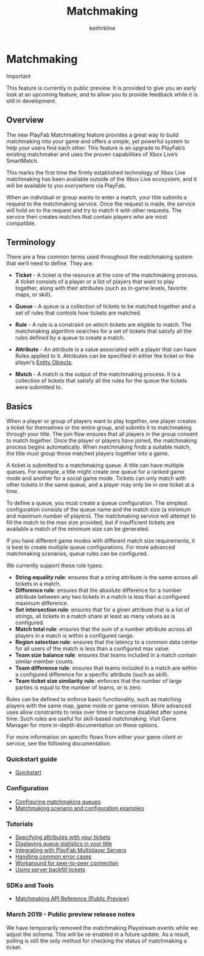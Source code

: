 ﻿---
title: Matchmaking
author: keithrkline
description: Matchmaking overview
ms.author: multiplayer
ms.date: 03/15/2019
ms.topic: article
ms.prod: playfab
keywords: playfab, multiplayer, servers
ms.localizationpriority: medium
---

# Matchmaking

> [!IMPORTANT]
> This feature is currently in public preview. It is provided to give you an early look at an upcoming feature, and to allow you to provide feedback while it is still in development.  

## Overview

The new PlayFab Matchmaking feature provides a great way to build matchmaking into your game and offers a simple, yet powerful system to help your users find each other. This feature is an upgrade to PlayFab’s existing matchmaker and uses the proven capabilities of Xbox Live’s SmartMatch.

This marks the first time the firmly established technology of Xbox Live matchmaking has been available outside of the Xbox Live ecosystem, and it will be available to you
*everywhere* via PlayFab.

When an individual or group wants to enter a match, your title submits a request
to the matchmaking service. Once the request is made, the service will hold on
to the request and try to match it with other requests. The service then creates
matches that contain players who are most compatible.

## Terminology

There are a few common terms used throughout the matchmaking system that we’ll need to define. They are:

+ **Ticket** - A ticket is the resource at the core of the matchmaking process. A ticket consists of a player or a list of players that want to play together, along with their attributes (such as in-game levels, favorite maps, or skill).
+ **Queue** - A queue is a collection of tickets to be matched together and a set of rules that controls how tickets are matched.
+ **Rule** - A rule is a constraint on which tickets are eligible to match. The matchmaking algorithm searches for a set of tickets that satisfy all the rules defined by a queue to create a match.
+ **Attribute** - An attribute is a value associated with a player that can have Rules applied to it. Attributes can be specified in either the ticket or the player’s [Entity Objects](../../data/playerdata/entity-objects.md).

+ **Match** - A match is the output of the matchmaking process. It is a collection of tickets that satisfy all the rules for the queue the tickets were submitted to.

## Basics

When a player or group of players want to play together, one player creates a ticket for themselves or the entire group, and submits it to matchmaking through your title. The join flow ensures that all players in the group consent to
match together. Once the player or players have joined, the matchmaking process begins automatically. When matchmaking finds a suitable match, the title must group those matched players together into a game.

A ticket is submitted to a matchmaking queue. A title can have multiple queues. For example, a title might create one queue for a ranked game mode and another for a social game mode. Tickets can only match with other tickets in the same
queue, and a player may only be in one ticket at a time.

To define a queue, you must create a queue configuration. The simplest configuration consists of the queue name and the match size (a minimum and maximum number of players). The matchmaking service will attempt to fill the match to the max size provided, but if insufficient tickets are available a
match of the minimum size can be generated.

If you have different game modes with different match size requirements, it is best to create multiple queue configurations. For more advanced matchmaking scenarios, queue rules can be configured.

We currently support these rule types:

+ **String equality rule**: ensures that a string attribute is the same across all tickets in a match.
+ **Difference rule**: ensures that the absolute difference for a number attribute between any two tickets in a match is less than a configured maximum difference.
+ **Set intersection rule**: ensures that for a given attribute that is a list of strings, all tickets in a match share at least as many values as is configured.
+ **Match total rule**: ensures that the sum of a number attribute across all players in a match is within a configured range.
+ **Region selection rule**: ensures that the latency to a common data center for all users of the match is less than a configured max value.
+ **Team size balance rule**: ensures that teams included in a match contain similar member counts.
+ **Team difference rule**: ensures that teams included in a match are within a configured difference for a specific attribute (such as skill).
+ **Team ticket size similarity rule**: enforces that the number of large parties is equal to the number of teams, or is zero.

Rules can be defined to enforce basic functionality, such as matching players with the same map, game mode or game version. More advanced uses allow constraints to relax over time or become disabled after some time. Such rules
are useful for skill-based matchmaking. Visit Game Manager for more in-depth documentation on these options.

For more information on specific flows from either your game client or service, see the following documentation.  

### Quickstart guide

+ [Quickstart](quickstart.md)

### Configuration

+ [Configuring matchmaking queues](config-queues.md)
+ [Matchmaking scenario and configuration examples](config-examples.md)

### Tutorials

+ [Specifying attributes with your tickets](ticket-attributes.md)
+ [Displaying queue statistics in your title](display-statistics.md)
+ [Integrating with PlayFab Multiplayer Servers](multiplayer-servers.md)
+ [Handling common error cases](error-cases.md)
+ [Workaround for peer-to-peer connection](peer-to-peer.md)
+ [Using server backfill tickets](backfill-tickets.md)

### SDKs and Tools

+ [Matchmaking API Reference (Public Preview)](xref:titleid.playfabapi.com.multiplayer.matchmaking)
<!-- + [Matchmaking Admin API Reference (Public Preview)](xref:titleid.playfabapi.com.multiplayer.matchmakingadmin) -->

### March 2019 - Public preview release notes

We have temporarily removed the matchmaking Playstream events while we adjust the schema. This will be re-enabled in a future update. As a result, polling is still the only method for checking the status of matchmaking a ticket.

